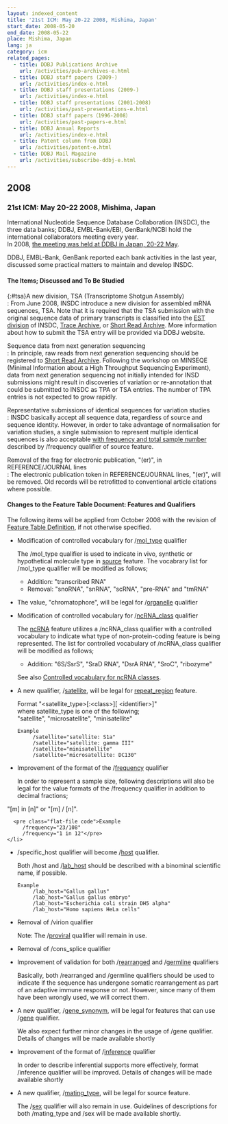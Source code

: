 ```yaml
---
layout: indexed_content
title: '21st ICM: May 20-22 2008, Mishima, Japan'
start_date: 2008-05-20
end_date: 2008-05-22
place: Mishima, Japan
lang: ja
category: icm
related_pages:
  - title: DDBJ Publications Archive
    url: /activities/pub-archives-e.html
  - title: DDBJ staff papers (2009-)
    url: /activities/index-e.html
  - title: DDBJ staff presentations (2009-)
    url: /activities/index-e.html
  - title: DDBJ staff presentations (2001-2008)
    url: /activities/past-presentations-e.html
  - title: DDBJ staff papers（1996-2008）
    url: /activities/past-papers-e.html
  - title: DDBJ Annual Reports
    url: /activities/index-e.html
  - title: Patent column from DDBJ
    url: /activities/patent-e.html
  - title: DDBJ Mail Magazine
    url: /activities/subscribe-ddbj-e.html
---
```


## 2008 <a name="2008"></a>

### 21st ICM: May 20-22 2008, Mishima, Japan

International Nucleotide Sequence Database Collaboration (INSDC), the
three data banks; DDBJ, EMBL-Bank/EBI, GenBank/NCBI hold the
international collaborators meeting every year.  
In 2008, [the meeting was held at DDBJ in Japan, 20-22
May](/news/en/wn080509-e.html).

DDBJ, EMBL-Bank, GenBank reported each bank activities in the last year,
discussed some practical matters to maintain and develop INSDC.

#### The Items; Discussed and To Be Studied


{:#tsa}A new division, TSA (Transcriptome Shotgun Assembly)  
:  From June 2008, INSDC introduce a new division for assembled mRNA sequences, TSA. Note that it is required that the TSA submission with the original sequence data of primary transcripts is classified into the [EST division](/ddbj/flat-file-e.html#Division) of INSDC, [Trace Archive](https://www.ncbi.nlm.nih.gov/Traces/trace.cgi), or [Short Read Archive](https://www.ncbi.nlm.nih.gov/Traces/sra/sra.cgi). More information about how to submit the TSA entry will be provided via DDBJ website.

Sequence data from next generation sequencing  
:  In principle, raw reads from next generation sequencing should be registered to [Short Read Archive](https://www.ncbi.nlm.nih.gov/Traces/sra/sra.cgi). Following the workshop on MINSEQE (Minimal Information about a High Throughput Sequencing Experiment), data from next generation sequencing not initially intended for INSD submissions might result in discoveries of variation or re-annotation that could be submitted to INSDC as TPA or TSA entries. The number of TPA entries is not expected to grow rapidly.

Representative submissions of identical sequences for variation studies  
:  INSDC basically accept all sequence data, regardless of source and sequence identity. However, in order to take advantage of normalisation for variation studies, a single submission to represent multiple identical sequences is also acceptable [with frequency and total sample number](#freq) described by /frequency qualifier of source feature.

Removal of the frag for electronic publication, "(er)", in REFERENCE/JOURNAL lines  
:  The electronic publication token in REFERENCE/JOURNAL lines, "(er)", will be removed. Old records will be retrofitted to conventional article citations where possible.

#### Changes to the Feature Table Document: Features and Qualifiers <a name="2008-ft"></a>

The following items will be applied from October 2008 with the revision
of [Feature Table Definition](/ddbj/full_index-e.html), if not otherwise
specified.

-   Modification of controlled vocabulary for
    /[mol\_type](/ddbj/qualifiers-e.html#mol_type) qualifier

    The /mol\_type qualifier is used to indicate in vivo, synthetic or
    hypothetical molecule type in [source](/ddbj/features-e.html#source)
    feature. The vocabrary list for /mol\_type qualifier will be
    modified as follows;

    -   Addition: "transcribed RNA"
    -   Removal: "snoRNA", "snRNA", "scRNA", "pre-RNA" and "tmRNA"

-   The value, "chromatophore", will be legal for
    /[organelle](/ddbj/qualifiers-e.html#organelle) qualifier

-   Modification of controlled vocabulary for
    /[ncRNA\_class](/ddbj/qualifiers-e.html#ncRNA_class) qualifier

    The [ncRNA](/ddbj/features-e.html#ncRNA) feature utilizes a
    /ncRNA\_class qualifier with a controlled vocabulary to indicate
    what type of non-protein-coding feature is being represented. The
    list for controlled vocabulary of /ncRNA\_class qualifier will be
    modified as follows;

    -   Addition: "6S/SsrS", "SraD RNA", "DsrA RNA", "SroC", "ribozyme"

    See also [Controlled vocabulary for ncRNA
    classes](http://www.insdc.org/rna_vocab.html).

-   A new qualifier, /[satellite](/ddbj/qualifiers-e.html#satellite),
    will be legal for
    [repeat\_region](/ddbj/features-e.html#repeat_region) feature.

    Format "&lt;satellite\_type&gt;\[:&lt;class&gt;\]\[
    &lt;identifier&gt;\]"  
    where satellite\_type is one of the following;  
    "satellite", "microsatellite", "minisatellite"  

        Example
             /satellite="satellite: S1a"
             /satellite="satellite: gamma III"
             /satellite="minisatellite"
             /satellite="microsatellite: DC130"

    <li id="freq">
      <p class="no_bottom">Improvement of the format of the /<a href="/ddbj/qualifiers-e.html#frequency">frequency</a> qualifier</p>
      <p>
          In order to represent a sample size, following descriptions will also be legal for the value formats of the /frequency qualifier in addition to decimal fractions;<br>
"[m] in [n]" or "[m] / [n]".
      </p>

      <pre class="flat-file code">Example
         /frequency="23/108"
         /frequency="1 in 12"</pre>
    </li>

-   /specific\_host qualifier will become
    /[host](/ddbj/qualifiers-e.html#host) qualifier.

    Both /host and /[lab\_host](/ddbj/qualifiers-e.html#lab_host) should
    be described with a binominal scientific name, if possible.

        Example
             /lab_host="Gallus gallus"
             /lab_host="Gallus gallus embryo"
             /lab_host="Escherichia coli strain DH5 alpha"
             /lab_host="Homo sapiens HeLa cells"

-   Removal of /virion qualifier

    Note: The /[proviral](/ddbj/qualifiers-e.html#proviral) qualifier
    will remain in use.

-   Removal of /cons\_splice qualifier

-   Improvement of validation for both
    /[rearranged](/ddbj/qualifiers-e.html#rearranged) and
    /[germline](/ddbj/qualifiers-e.html#germline) qualifiers

    Basically, both /rearranged and /germline qualifiers should be used
    to indicate if the sequence has undergone somatic rearrangement as
    part of an adaptive immune response or not. However, since many of
    them have been wrongly used, we will correct them.

-   A new qualifier,
    /[gene\_synonym](/ddbj/qualifiers-e.html#gene_synonym), will be
    legal for features that can use
    /[gene](/ddbj/qualifiers-e.html#gene) qualifier.

    We also expect further minor changes in the usage of /gene
    qualifier. Details of changes will be made available shortly

-   Improvement of the format of
    /[inference](/ddbj/qualifiers-e.html#inference) qualifier

    In order to describe inferential supports more effectively, format
    /inference qualifier will be improved. Details of changes will be
    made available shortly

-   A new qualifier,
    /[mating\_type](/ddbj/qualifiers-e.html#mating_type), will be legal
    for source feature.

    The /[sex](/ddbj/qualifiers-e.html#sex) qualifier will also remain
    in use. Guidelines of descriptions for both /mating\_type and /sex
    will be made available shortly.
